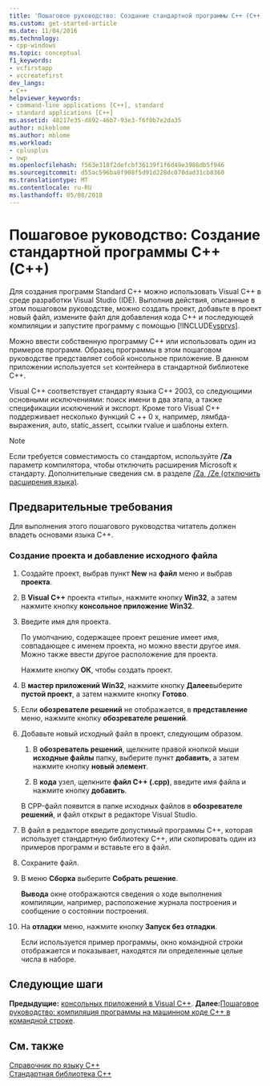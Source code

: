 ```yaml
---
title: 'Пошаговое руководство: Создание стандартной программы C++ (C++) | Документы Microsoft'
ms.custom: get-started-article
ms.date: 11/04/2016
ms.technology:
- cpp-windows
ms.topic: conceptual
f1_keywords:
- vcfirstapp
- vccreatefirst
dev_langs:
- C++
helpviewer_keywords:
- command-line applications [C++], standard
- standard applications [C++]
ms.assetid: 48217e35-d892-46b7-93e3-f6f0b7e2da35
author: mikeblome
ms.author: mblome
ms.workload:
- cplusplus
- uwp
ms.openlocfilehash: f563e318f2defcbf36139f1f6d49e3986db5f946
ms.sourcegitcommit: d55ac596ba8f908f5d91d228dc070dad31cb8360
ms.translationtype: MT
ms.contentlocale: ru-RU
ms.lasthandoff: 05/08/2018
---
```

# <a name="walkthrough-creating-a-standard-c-program-c"></a>Пошаговое руководство: Создание стандартной программы C++ (C++)
Для создания программ Standard C++ можно использовать Visual C++ в среде разработки Visual Studio (IDE). Выполнив действия, описанные в этом пошаговом руководстве, можно создать проект, добавьте в проект новый файл, измените файл для добавления кода C++ и последующей компиляции и запустите программу с помощью [!INCLUDE[vsprvs](../assembler/masm/includes/vsprvs_md.md)].  
  
 Можно ввести собственную программу C++ или использовать один из примеров программ. Образец программы в этом пошаговом руководстве представляет собой консольное приложение. В данном приложении используется `set` контейнера в стандартной библиотеке C++.  
  
 Visual C++ соответствует стандарту языка C++ 2003, со следующими основными исключениями: поиск имени в два этапа, а также спецификации исключений и экспорт. Кроме того Visual C++ поддерживает несколько функций C ++ 0 x, например, лямбда-выражения, auto, static_assert, ссылки rvalue и шаблоны extern.  
  
> [!NOTE]
>  Если требуется совместимость со стандартом, используйте **/Za** параметр компилятора, чтобы отключить расширения Microsoft к стандарту. Дополнительные сведения см. в разделе [/Za, /Ze (отключить расширения языка)](../build/reference/za-ze-disable-language-extensions.md).  
  
## <a name="prerequisites"></a>Предварительные требования  
 Для выполнения этого пошагового руководства читатель должен владеть основами языка C++.  
  
### <a name="to-create-a-project-and-add-a-source-file"></a>Создание проекта и добавление исходного файла  
  
1.  Создайте проект, выбрав пункт **New** на **файл** меню и выбрав **проекта**.  
  
2.  В **Visual C++** проекта «типы», нажмите кнопку **Win32**, а затем нажмите кнопку **консольное приложение Win32**.  
  
3.  Введите имя для проекта.  
  
     По умолчанию, содержащее проект решение имеет имя, совпадающее с именем проекта, но можно ввести другое имя. Можно также ввести другое расположение для проекта.  
  
     Нажмите кнопку **ОК**, чтобы создать проект.  
  
4.  В **мастер приложений Win32**, нажмите кнопку **Далее**выберите **пустой проект**, а затем нажмите кнопку **Готово**.  
  
5.  Если **обозревателе решений** не отображается, в **представление** меню, нажмите кнопку **обозревателе решений**.  
  
6.  Добавьте новый исходный файл в проект, следующим образом.  
  
    1.  В **обозреватель решений**, щелкните правой кнопкой мыши **исходные файлы** папку, выберите пункт **добавить**, а затем нажмите кнопку **новый элемент**.  
  
    2.  В **кода** узел, щелкните **файл C++ (.cpp)**, введите имя файла и нажмите кнопку **добавить**.  
  
     В CPP-файл появится в папке исходных файлов в **обозревателе решений**, и файл открыт в редакторе Visual Studio.  
  
7.  В файл в редакторе введите допустимый программы C++, которая использует стандартную библиотеку C++, или скопировать один из примеров программ и вставьте его в файл.  
  
8.  Сохраните файл.  
  
9. В меню **Сборка** выберите **Собрать решение**.  
  
     **Вывода** окне отображаются сведения о ходе выполнения компиляции, например, расположение журнала построения и сообщение о состоянии построения.  
  
10. На **отладки** меню, нажмите кнопку **Запуск без отладки**.  
  
     Если используется пример программы, окно командной строки отображается и показывает, находятся ли определенные целые числа в наборе.  
  
## <a name="next-steps"></a>Следующие шаги  
 **Предыдущие:** [консольных приложений в Visual C++](../windows/console-applications-in-visual-cpp.md). **Далее:**[Пошаговое руководство: компиляция программы на машинном коде C++ в командной строке](../build/walkthrough-compiling-a-native-cpp-program-on-the-command-line.md).  
  
## <a name="see-also"></a>См. также  
 [Справочник по языку C++](../cpp/cpp-language-reference.md)   
 [Стандартная библиотека C++](../standard-library/cpp-standard-library-reference.md)